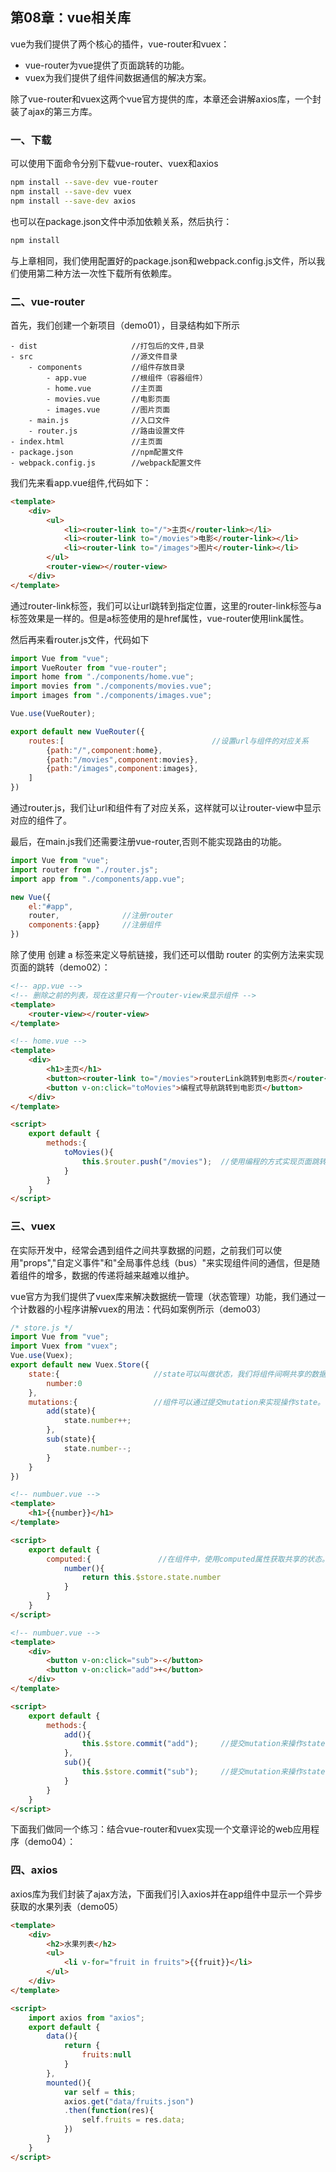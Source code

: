 ## 第08章：vue相关库

vue为我们提供了两个核心的插件，vue-router和vuex：

* vue-router为vue提供了页面跳转的功能。
* vuex为我们提供了组件间数据通信的解决方案。

除了vue-router和vuex这两个vue官方提供的库，本章还会讲解axios库，一个封装了ajax的第三方库。

### 一、下载

可以使用下面命令分别下载vue-router、vuex和axios

``` bash
npm install --save-dev vue-router
npm install --save-dev vuex
npm install --save-dev axios
```

也可以在package.json文件中添加依赖关系，然后执行：

``` bash
npm install 
```

与上章相同，我们使用配置好的package.json和webpack.config.js文件，所以我们使用第二种方法一次性下载所有依赖库。


### 二、vue-router
首先，我们创建一个新项目（demo01），目录结构如下所示

```
- dist                     //打包后的文件,目录
- src                      //源文件目录
    - components           //组件存放目录
        - app.vue          //根组件（容器组件）
        - home.vue         //主页面
        - movies.vue       //电影页面
        - images.vue       //图片页面
    - main.js              //入口文件
    - router.js            //路由设置文件
- index.html               //主页面
- package.json             //npm配置文件
- webpack.config.js        //webpack配置文件
```

我们先来看app.vue组件,代码如下：
``` html
<template>
    <div>
        <ul>
            <li><router-link to="/">主页</router-link></li>
            <li><router-link to="/movies">电影</router-link></li>
            <li><router-link to="/images">图片</router-link></li>
        </ul>
        <router-view></router-view>
    </div>
</template>
```

通过router-link标签，我们可以让url跳转到指定位置，这里的router-link标签与a标签效果是一样的。但是a标签使用的是href属性，vue-router使用link属性。

然后再来看router.js文件，代码如下
``` js
import Vue from "vue";
import VueRouter from "vue-router";
import home from "./components/home.vue";
import movies from "./components/movies.vue";
import images from "./components/images.vue";

Vue.use(VueRouter);

export default new VueRouter({
    routes:[                                 //设置url与组件的对应关系
        {path:"/",component:home},        
        {path:"/movies",component:movies},
        {path:"/images",component:images},
    ]
})

```

通过router.js，我们让url和组件有了对应关系，这样就可以让router-view中显示对应的组件了。

最后，在main.js我们还需要注册vue-router,否则不能实现路由的功能。

``` js
import Vue from "vue";
import router from "./router.js";
import app from "./components/app.vue";

new Vue({
    el:"#app",
    router,              //注册router
    components:{app}     //注册组件
})
```

除了使用 <router-link> 创建 a 标签来定义导航链接，我们还可以借助 router 的实例方法来实现页面的跳转（demo02）：

``` html
<!-- app.vue -->
<!-- 删除之前的列表，现在这里只有一个router-view来显示组件 -->
<template>
    <router-view></router-view>
</template>
```

``` html
<!-- home.vue -->
<template>
    <div>
        <h1>主页</h1>
        <button><router-link to="/movies">routerLink跳转到电影页</router-link></button>
        <button v-on:click="toMovies">编程式导航跳转到电影页</button>
    </div>
</template>

<script>
    export default {
        methods:{
            toMovies(){
                this.$router.push("/movies");  //使用编程的方式实现页面跳转
            }
        }
    }
</script>
```



### 三、vuex
在实际开发中，经常会遇到组件之间共享数据的问题，之前我们可以使用"props","自定义事件"和"全局事件总线（bus）"来实现组件间的通信，但是随着组件的增多，数据的传递将越来越难以维护。

vue官方为我们提供了vuex库来解决数据统一管理（状态管理）功能，我们通过一个计数器的小程序讲解vuex的用法：代码如案例所示（demo03）

``` js
/* store.js */
import Vue from "vue";
import Vuex from "vuex";
Vue.use(Vuex);
export default new Vuex.Store({
    state:{                     //state可以叫做状态，我们将组件间啊共享的数据放在这里
        number:0
    },
    mutations:{                 //组件可以通过提交mutation来实现操作state。
        add(state){
            state.number++;
        },
        sub(state){
            state.number--;
        }
    }
})

```

``` html
<!-- numbuer.vue -->
<template>
    <h1>{{number}}</h1>
</template>

<script>
    export default {
        computed:{               //在组件中，使用computed属性获取共享的状态。
            number(){
                return this.$store.state.number
            }
        }
    }
</script>
```

``` html
<!-- numbuer.vue -->
<template>
    <div>
        <button v-on:click="sub">-</button>
        <button v-on:click="add">+</button>
    </div>
</template>

<script>
    export default {
        methods:{
            add(){
                this.$store.commit("add");     //提交mutation来操作state
            },
            sub(){
                this.$store.commit("sub");     //提交mutation来操作state
            }
        }
    }
</script>
```

下面我们做同一个练习：结合vue-router和vuex实现一个文章评论的web应用程序（demo04）：


### 四、axios
axios库为我们封装了ajax方法，下面我们引入axios并在app组件中显示一个异步获取的水果列表（demo05）

``` html
<template>
	<div>
		<h2>水果列表</h2>
		<ul>
			<li v-for="fruit in fruits">{{fruit}}</li>
		</ul>
	</div>
</template>

<script>
	import axios from "axios";
	export default {
		data(){
			return {
				fruits:null
			}
		},
		mounted(){
			var self = this;
			axios.get("data/fruits.json")
			.then(function(res){
				self.fruits = res.data;
			})
		}
	}
</script>
```






